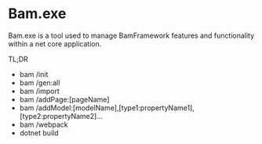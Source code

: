﻿# Bam.exe

Bam.exe is a tool used to manage BamFramework features and functionality within a net core application.

TL;DR

- bam /init
- bam /gen:all
- bam /import
- bam /addPage:[pageName]
- bam /addModel:[modelName],[type1:propertyName1],[type2:propertyName2]...
- bam /webpack
- dotnet build
